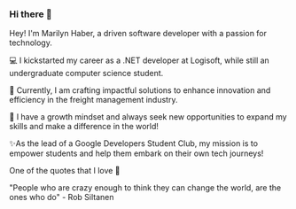 ### Hi there 👋

<!--
**MarilynHb/MarilynHb** is a ✨ _special_ ✨ repository because its `README.md` (this file) appears on your GitHub profile.

Here are some ideas to get you started:

- 🔭 I’m currently working on ...
- 🌱 I’m currently learning ...
- 👯 I’m looking to collaborate on ...
- 🤔 I’m looking for help with ...
- 💬 Ask me about ...
- 📫 How to reach me: ...
- 😄 Pronouns: ...
- ⚡ Fun fact: ...
-->
Hey! I'm Marilyn Haber, a driven software developer with a passion for technology.

💻 I kickstarted my career as a .NET developer at Logisoft, while still an undergraduate computer science student.

🚢 Currently, I am crafting impactful solutions to enhance innovation and efficiency in the freight management industry.

🚀 I have a growth mindset and always seek new opportunities to expand my skills and make a difference in the world!

✨As the lead of a Google Developers Student Club, my mission is to empower students and help them embark on their own tech journeys!

One of the quotes that I love 💫

"People who are crazy enough to think they can change the world, are the ones who do" - Rob Siltanen

